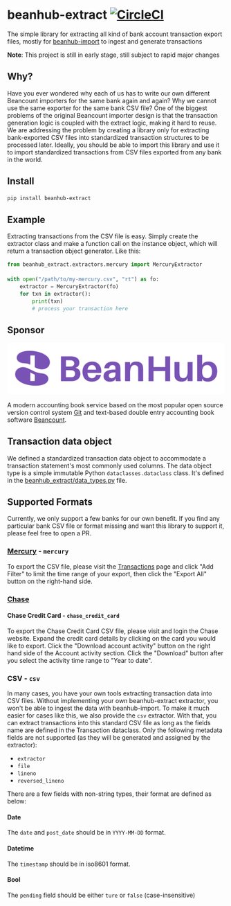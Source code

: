 # beanhub-extract [![CircleCI](https://dl.circleci.com/status-badge/img/gh/LaunchPlatform/beanhub-extract/tree/master.svg?style=svg)](https://dl.circleci.com/status-badge/redirect/gh/LaunchPlatform/beanhub-extract/tree/master)
The simple library for extracting all kind of bank account transaction export files, mostly for [beanhub-import](https://github.com/LaunchPlatform/beanhub-import) to ingest and generate transactions

**Note**: This project is still in early stage, still subject to rapid major changes

## Why?

Have you ever wondered why each of us has to write our own different Beancount importers for the same bank again and again?
Why we cannot use the same exporter for the same bank CSV file?
One of the biggest problems of the original Beancount importer design is that the transaction generation logic is coupled with the extract logic, making it hard to reuse.
We are addressing the problem by creating a library only for extracting bank-exported CSV files into standardized transaction structures to be processed later.
Ideally, you should be able to import this library and use it to import standardized transactions from CSV files exported from any bank in the world.

## Install

```bash
pip install beanhub-extract
```

## Example

Extracting transactions from the CSV file is easy.
Simply create the extractor class and make a function call on the instance object, which will return a transaction object generator.
Like this:

```python
from beanhub_extract.extractors.mercury import MercuryExtractor

with open("/path/to/my-mercury.csv", "rt") as fo:
    extractor = MercuryExtractor(fo)
    for txn in extractor():
        print(txn)
        # process your transaction here

```

## Sponsor

<p align="center">
  <a href="https://beanhub.io"><img src="https://github.com/LaunchPlatform/beanhub-extract/raw/master/assets/beanhub.svg?raw=true" alt="BeanHub logo" /></a>
</p>

A modern accounting book service based on the most popular open source version control system [Git](https://git-scm.com/) and text-based double entry accounting book software [Beancount](https://beancount.github.io/docs/index.html).

## Transaction data object

We defined a standardized transaction data object to accommodate a transaction statement's most commonly used columns.
The data object type is a simple immutable Python `dataclasses.dataclass` class.
It's defined in the [beanhub_extract/data_types.py](beanhub_extract/data_types.py) file.

## Supported Formats

Currently, we only support a few banks for our own benefit.
If you find any particular bank CSV file or format missing and want this library to support it, please feel free to open a PR.

### [Mercury](https://mercury.com/) - `mercury`

To export the CSV file, please visit the [Transactions](https://app.mercury.com/transactions) page and click "Add Filter" to limit the time range of your export, then click the "Export All" button on the right-hand side.

### [Chase](chase.com)

#### Chase Credit Card - `chase_credit_card`

To export the Chase Credit Card CSV file, please visit and login the Chase website.
Expand the credit card details by clicking on the card you would like to export.
Click the "Download account activity" button on the right hand side of the Account activity section.
Click the "Download" button after you select the activity time range to "Year to date".

### CSV - `csv`

In many cases, you have your own tools extracting transaction data into CSV files.
Without implementing your own beanhub-extract extractor, you won't be able to ingest the data with beanhub-import.
To make it much easier for cases like this, we also provide the `csv` extractor.
With that, you can extract transactions into this standard CSV file as long as the fields name are defined in the Transaction dataclass.
Only the following metadata fields are not supported (as they will be generated and assigned by the extractor):

 - `extractor`
 - `file`
 - `lineno`
 - `reversed_lineno`

There are a few fields with non-string types, their format are defined as below:

#### Date

The `date` and `post_date` should be in `YYYY-MM-DD` format.

#### Datetime

The `timestamp` should be in iso8601 format.

#### Bool

The `pending` field should be either `ture` or `false` (case-insensitive)
